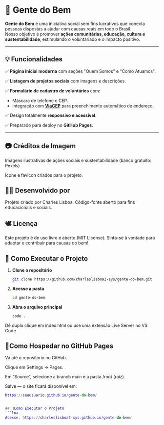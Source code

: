 # 🤝 Gente do Bem

**Gente do Bem** é uma iniciativa social sem fins lucrativos que conecta pessoas dispostas a ajudar com causas reais em todo o Brasil.  
Nosso objetivo é promover **ações comunitárias, educação, cultura e sustentabilidade**, estimulando o voluntariado e o impacto positivo.

---

## 💡 Funcionalidades

✅ **Página inicial moderna** com seções "Quem Somos" e "Como Atuamos".

✅ **Listagem de projetos sociais** com imagens e descrições.

✅ **Formulário de cadastro de voluntários** com:
   - Máscara de telefone e CEP.
   - Integração com **[ViaCEP](https://viacep.com.br/)** para preenchimento automático de endereço.

✅ Design totalmente **responsivo e acessível**.

✅ Preparado para deploy no **GitHub Pages**.

---

## 📷 Créditos de Imagem

Imagens ilustrativas de ações sociais e sustentabilidade (banco gratuito: Pexels)

Ícone e favicon criados para o projeto.

## 🧑‍💻 Desenvolvido por

Projeto criado por Charles Lisboa.
Código-fonte aberto para fins educacionais e sociais.

## 🕊️ Licença

Este projeto é de uso livre e aberto (MIT License).
Sinta-se à vontade para adaptar e contribuir para causas do bem!

## 🚀 Como Executar o Projeto

1. **Clone o repositório**
   ```bash
   git clone https://github.com/charleslisboa2-sys/gente-do-bem.git

2. **Acesse a pasta**
   ```bash
   cd gente-do-bem

3. **Abra o arquivo principal**
   ```bash
   code .

Dê duplo clique em index.html ou use uma extensão Live Server no VS Code

## 🌱Como Hospedar no GitHub Pages

Vá até o repositório no GitHub.

Clique em Settings → Pages.

Em “Source”, selecione a branch main e a pasta /root (raiz).

Salve — o site ficará disponível em:
   ```lua
https://seuusuario.github.io/gente-do-bem/


## 🚀Como Executar o Projeto
   ```lua
Acesse: https://charleslisboa2-sys.github.io/gente-do-bem/
